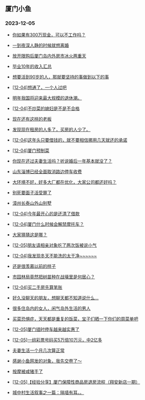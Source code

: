 ## 厦门小鱼 
### 2023-12-05

+ [你如果有300万现金，可以不工作吗？](http://bbs.xmfish.com/read-htm-tid-18115488.html)

+ [一到夜深人静的时候就想离婚](http://bbs.xmfish.com/read-htm-tid-18115395.html)

+ [放开限购后厦门岛内外房市冰火两重天](http://bbs.xmfish.com/read-htm-tid-18115403.html)

+ [毕业10年的收入汇总](http://bbs.xmfish.com/read-htm-tid-18115581.html)

+ [想要活到90岁的人，那就要坚持的事做到以下的事](http://bbs.xmfish.com/read-htm-tid-18115405.html)

+ [[12-04]想通了，一个人过吧](http://bbs.xmfish.com/read-htm-tid-18115580.html)

+ [明年我国将迎来最大规模的退休潮。](http://bbs.xmfish.com/read-htm-tid-18115626.html)

+ [[12-04]不炒菜的媳妇是不是不合格](http://bbs.xmfish.com/read-htm-tid-18115579.html)

+ [现在还有这样的老板](http://bbs.xmfish.com/read-htm-tid-18115398.html)

+ [发现现在租房的人多了，买房的人少了。](http://bbs.xmfish.com/read-htm-tid-18115547.html)

+ [[12-04]这年头只要借钱的，就不要相信挪用几天就还的承诺](http://bbs.xmfish.com/read-htm-tid-18115574.html)

+ [[12-04]厦门预制菜](http://bbs.xmfish.com/read-htm-tid-18115478.html)

+ [你现在还过夫妻生活吗？听说婚后一年基本就没了？](http://bbs.xmfish.com/read-htm-tid-18115420.html)

+ [山东淄博已经全面取消路边停车收费](http://bbs.xmfish.com/read-htm-tid-18115642.html)

+ [大环境不好，好多大厂都在优化，大家公司都还好吗？](http://bbs.xmfish.com/read-htm-tid-18115502.html)

+ [别死要面子活受罪了](http://bbs.xmfish.com/read-htm-tid-18115737.html)

+ [漳州长泰山外山别墅](http://bbs.xmfish.com/read-htm-tid-18115774.html)

+ [[12-04]今年最开心的是还清了借款](http://bbs.xmfish.com/read-htm-tid-18115586.html)

+ [[12-04]厦门什么时候会解禁摩托车？](http://bbs.xmfish.com/read-htm-tid-18115703.html)

+ [大家猜猜这是哪？](http://bbs.xmfish.com/read-htm-tid-18115680.html)

+ [[12-05]朋友请相亲对象吃了两次饭被说小气](http://bbs.xmfish.com/read-htm-tid-18116006.html)

+ [[12-04]我发现冬天不能洗的太干净~~~~~~](http://bbs.xmfish.com/read-htm-tid-18115747.html)

+ [还是很羡慕以前的样子](http://bbs.xmfish.com/read-htm-tid-18115660.html)

+ [市园林局竟然把树苗种在战壕里是何居心？](http://bbs.xmfish.com/read-htm-tid-18115924.html)

+ [[12-04]买二手房先算笔账](http://bbs.xmfish.com/read-htm-tid-18115950.html)

+ [好久没聊天的朋友，想聊天都不知道说什么...](http://bbs.xmfish.com/read-htm-tid-18115766.html)

+ [很多住岛内的女人，闲气岛外生活的男人](http://bbs.xmfish.com/read-htm-tid-18115895.html)

+ [买菜恐惧症，天天都是重复的饭菜，宝子们晒一下你们的周菜单吧](http://bbs.xmfish.com/read-htm-tid-18115801.html)

+ [[12-05]厦门错时停车越来越实惠了](http://bbs.xmfish.com/read-htm-tid-18116015.html)

+ [[12-05]一组彩票号码买5万倍10万元，中2亿多](http://bbs.xmfish.com/read-htm-tid-18115988.html)

+ [夫妻生活一个月几次算正常](http://bbs.xmfish.com/read-htm-tid-18116103.html)

+ [感谢小鱼网发的对象，我先交卷了～](http://bbs.xmfish.com/read-htm-tid-18115954.html)

+ [按摩被咸猪手了](http://bbs.xmfish.com/read-htm-tid-18116223.html)

+ [[12-05]【经验分享】厦门保障性商品房退房流程（翔安新店一期）](http://bbs.xmfish.com/read-htm-tid-18116091.html)

+ [城中村生活叙事之一篇：隔墙有耳。。](http://bbs.xmfish.com/read-htm-tid-18116087.html)

